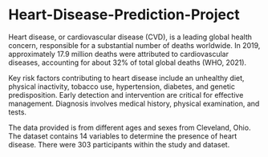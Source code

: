 # Heart-Disease-Prediction-Project
Heart disease, or cardiovascular disease (CVD), is a leading global health concern, responsible for a substantial number of deaths worldwide. In 2019, approximately 17.9 million deaths were attributed to cardiovascular diseases, accounting for about 32% of total global deaths (WHO, 2021).

Key risk factors contributing to heart disease include an unhealthy diet, physical inactivity, tobacco use, hypertension, diabetes, and genetic predisposition. Early detection and intervention are critical for effective management. Diagnosis involves medical history, physical examination, and tests.

The data provided is from different ages and sexes from Cleveland, Ohio. The dataset contains 14 variables to determine the presence of heart disease. There were 303 participants within the study and dataset.
